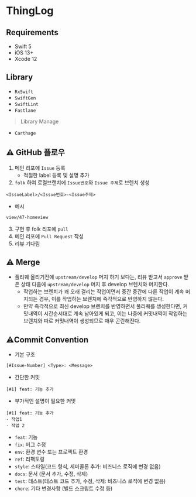 # ThingLog 
## Requirements

- Swift 5
- iOS 13+
- Xcode 12

## Library 
- `RxSwift`
- `SwiftGen` 
- `SwiftLint` 
- `Fastlane` 
> Library Manage 
- `Carthage`  


## ⚠️ GitHub 플로우
1. 메인 리포에 `Issue` 등록 
    - 적절한 label 등록 및 설명 추가 
2. `folk` 하여 로컬브랜치에 `Issue번호`와 `Issue 주제`로 브렌치 생성
```
<IssueLabel>/<Issue번호>-<Issue주제>
```
- 예시
```
view/47-homeview
```
3. 구현 후 folk 리포에 `pull` 
4. 메인 리포에 `Pull Request` 작성 
5. 리뷰 기다림

## ⚠️ Merge 
- 풀리퀘 올리기전에 `upstream/develop` 머지 하기 보다는, 리뷰 받고서 `approve` 받은 상태 다음에 `upstream/develop` 머지 후 develop 브렌치와 머지한다. 
    - 작업하는 브렌치가 꽤 오래 걸리는 작업이면서 중간 중간에 다른 작업이 계속 머지되는 경우, 이를 작업하는 브렌치에 즉각적으로 반영하지 않는다.
    - 만약 즉각적으로 최신 develop 브렌치를 반영하면서 풀리퀘를 생성한다면, 커밋내역이 시간순서대로 계속 남아있게 되고, 이는 나중에 커밋내역이 작업하는 브랜치와 따로 커밋내역이 생성되므로 매우 곤란해진다.


## ⚠️Commit Convention
- 기본 구조 
```
[#Issue-Number] <Type>: <Message>
```
- 간단한 커밋 
```
[#1] feat: 기능 추가
```
- 부가적인 설명이 필요한 커밋 
```
[#1] feat: 기능 추가
- 작업1
- 작업 2
```

- `feat`: 기능
- `fix`: 버그 수정
- `env`: 환경 변수 또는 프로젝트 환경
- `ref`: 리팩토링
- `style`: 스타일(코드 형식, 세미콜론 추가: 비즈니스 로직에 변경 없음)
- `docs`: 문서 (문서 추가, 수정, 삭제)
- `test`: 테스트(테스트 코드 추가, 수정, 삭제: 비즈니스 로직에 변경 없음)
- `chore`: 기타 변경사항 (빌드 스크립트 수정 등)
